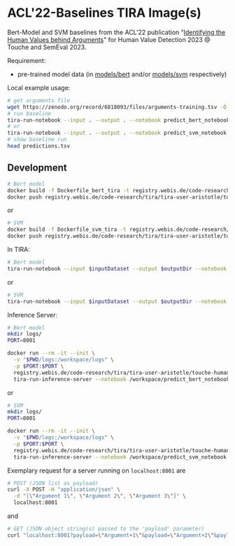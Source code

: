 # ACL'22-Baselines TIRA Image(s)
Bert-Model and SVM baselines from the ACL'22 publication "[Identifying the Human Values behind Arguments](https://webis.de/publications.html#kiesel_2022b)" for Human Value Detection 2023 @ Touche and SemEval 2023.

Requirement:
- pre-trained model data (in [models/bert](models/bert) and/or [models/svm](models/svm) respectively)

Local example usage:
```bash
# get arguments file
wget https://zenodo.org/record/6818093/files/arguments-training.tsv -O arguments.tsv
# run baseline
tira-run-notebook --input . --output . --notebook predict_bert_notebook.ipynb
# or
tira-run-notebook --input . --output . --notebook predict_svm_notebook.ipynb
# show baseline run
head predictions.tsv
```

## Development
```bash
# Bert model
docker build -f Dockerfile_bert_tira -t registry.webis.de/code-research/tira/tira-user-aristotle/touche-human-value-detection-bert-tira:1.0.0 .
docker push registry.webis.de/code-research/tira/tira-user-aristotle/touche-human-value-detection-bert-tira:1.0.0
```
or
```bash
# SVM
docker build -f Dockerfile_svm_tira -t registry.webis.de/code-research/tira/tira-user-aristotle/touche-human-value-detection-svm-tira:1.0.0 .
docker push registry.webis.de/code-research/tira/tira-user-aristotle/touche-human-value-detection-svm-tira:1.0.0
```

In TIRA:
```bash
# Bert model
tira-run-notebook --input $inputDataset --output $outputDir --notebook /workspace/predict_bert_notebook.ipynb
```
or
```bash
# SVM
tira-run-notebook --input $inputDataset --output $outputDir --notebook /workspace/predict_svm_notebook.ipynb
```

Inference Server:
```bash
# Bert model
mkdir logs/
PORT=8001

docker run --rm -it --init \
  -v "$PWD/logs:/workspace/logs" \
  -p $PORT:$PORT \
  registry.webis.de/code-research/tira/tira-user-aristotle/touche-human-value-detection-bert-tira:1.0.0 \
  tira-run-inference-server --notebook /workspace/predict_bert_notebook.ipynb --port $PORT
```
or
```bash
# SVM
mkdir logs/
PORT=8001

docker run --rm -it --init \
  -v "$PWD/logs:/workspace/logs" \
  -p $PORT:$PORT \
  registry.webis.de/code-research/tira/tira-user-aristotle/touche-human-value-detection-svm-tira:1.0.0 \
  tira-run-inference-server --notebook /workspace/predict_svm_notebook.ipynb --port $PORT
```

Exemplary request for a server running on `localhost:8001` are
```bash
# POST (JSON list as payload)
curl -X POST -H "application/json" \
  -d "[\"Argument 1\", \"Argument 2\", \"Argument 3\"]" \
  localhost:8001
```
and
```bash
# GET (JSON object string(s) passed to the 'payload' parameter)
curl "localhost:8001?payload=\"Argument+1\"&payload=\"Argument+2\"&payload=\"Argument+3\""
```
